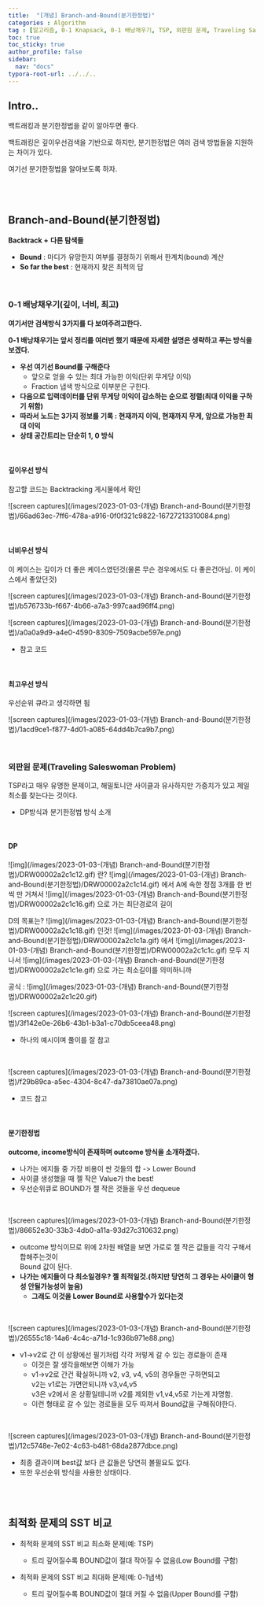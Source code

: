 ```yaml
---
title:  "[개념] Branch-and-Bound(분기한정법)"
categories : Algorithm
tag : [알고리즘, 0-1 Knapsack, 0-1 배낭채우기, TSP, 외판원 문제, Traveling Saleswoman Problem]
toc: true
toc_sticky: true
author_profile: false
sidebar:
  nav: "docs"
typora-root-url: ../../..
---
```




## Intro..

백트래킹과 분기한정법을 같이 알아두면 좋다.

백트래킹은 깊이우선검색을 기반으로 하지만, 분기한정법은 여러 검색 방법들을 지원하는 차이가 있다.

여기선 분기한정법을 알아보도록 하자.

<br><br>

## Branch-and-Bound(분기한정법)

**Backtrack +** **다른 탐색들**

* **Bound** : 마디가 유망한지 여부를 결정하기 위해서 한계치(bound) 계산
* **So far the best** : 현재까지 찾은 최적의 답

<br>

### 0-1 배낭채우기(깊이, 너비, 최고)

**여기서만 검색방식 3가지를 다 보여주려고한다.**

**0-1 배낭채우기는 앞서 정리를 여러번 했기 때문에 자세한 설명은 생략하고 푸는 방식을 보겠다.**

* **우선 여기선 Bound를 구해준다**
  * 앞으로 얻을 수 있는 최대 가능한 이익(단위 무게당 이익)
  * Fraction 냅색 방식으로 이부분은 구한다.
* **다음으로 입력데이터를 단위 무게당 이익이 감소하는 순으로 정렬(최대 이익을 구하기 위함)**
* **따라서 노드는 3가지 정보를 기록 : 현재까지 이익, 현재까지 무게, 앞으로 가능한 최대 이익**
* **상태 공간트리는 단순히 1, 0 방식**

<br>

#### 깊이우선 방식

참고할 코드는 Backtracking 게시물에서 확인

![screen captures](/images/2023-01-03-(개념) Branch-and-Bound(분기한정법)/66ad63ec-7ff6-478a-a916-0f0f321c9822-16727213310084.png)

<br>

#### 너비우선 방식

이 케이스는 깊이가 더 좋은 케이스였던것(물론 무슨 경우에서도 다 좋은건아님. 이 케이스에서 좋았던것)

![screen captures](/images/2023-01-03-(개념) Branch-and-Bound(분기한정법)/b576733b-f667-4b66-a7a3-997caad96ff4.png)

![screen captures](/images/2023-01-03-(개념) Branch-and-Bound(분기한정법)/a0a0a9d9-a4e0-4590-8309-7509acbe597e.png)

* 참고 코드

<br>

#### 최고우선 방식

우선순위 큐라고 생각하면 됨

![screen captures](/images/2023-01-03-(개념) Branch-and-Bound(분기한정법)/1acd9ce1-f877-4d01-a085-64dd4b7ca9b7.png)

<br>

### 외판원 문제(Traveling Saleswoman Problem)

TSP라고 매우 유명한 문제이고, 해밀토니안 사이클과 유사하지만 가중치가 있고 제일 최소를 찾는다는 것이다.

* DP방식과 분기한정법 방식 소개

<br>

#### DP

  ![img](/images/2023-01-03-(개념) Branch-and-Bound(분기한정법)/DRW00002a2c1c12.gif)  란?   ![img](/images/2023-01-03-(개념) Branch-and-Bound(분기한정법)/DRW00002a2c1c14.gif)  에서 A에 속한 정점 3개를 한 번씩 만 거쳐서   ![img](/images/2023-01-03-(개념) Branch-and-Bound(분기한정법)/DRW00002a2c1c16.gif)  으로 가는 최단경로의 길이

D의 목표는?   ![img](/images/2023-01-03-(개념) Branch-and-Bound(분기한정법)/DRW00002a2c1c18.gif)   인것!   ![img](/images/2023-01-03-(개념) Branch-and-Bound(분기한정법)/DRW00002a2c1c1a.gif)  에서   ![img](/images/2023-01-03-(개념) Branch-and-Bound(분기한정법)/DRW00002a2c1c1c.gif)  모두 지나서   ![img](/images/2023-01-03-(개념) Branch-and-Bound(분기한정법)/DRW00002a2c1c1e.gif)  으로 가는 최소길이를 의미하니까

공식 :   ![img](/images/2023-01-03-(개념) Branch-and-Bound(분기한정법)/DRW00002a2c1c20.gif)  

![screen captures](/images/2023-01-03-(개념) Branch-and-Bound(분기한정법)/3f142e0e-26b6-43b1-b3a1-c70db5ceea48.png)

* 하나의 예시이며 풀이를 잘 참고

<br>

![screen captures](/images/2023-01-03-(개념) Branch-and-Bound(분기한정법)/f29b89ca-a5ec-4304-8c47-da73810ae07a.png)

* 코드 참고

<br>

#### 분기한정법

**outcome, income방식이 존재하며 outcome 방식을 소개하겠다.**

* 나가는 에지들 중 가장 비용이 싼 것들의 합 -> Lower Bound
* 사이클 생성했을 때 젤 작은 Value가 the best!
* 우선순위큐로 BOUND가 젤 작은 것들을 우선 dequeue

<br>

![screen captures](/images/2023-01-03-(개념) Branch-and-Bound(분기한정법)/86652e30-33b3-4db0-a11a-93d27c310632.png)

* outcome 방식이므로 위에 2차원 배열을 보면 가로로 젤 작은 값들을 각각 구해서 합해주는것이  
  Bound 값이 된다.
* **나가는 에지들이 다 최소일경우? 젤 최적일것.(하지만 당연히 그 경우는 사이클이 형성 안될가능성이 높음)**
  * **그래도 이것을 Lower Bound로 사용할수가 있다는것**

<br>

![screen captures](/images/2023-01-03-(개념) Branch-and-Bound(분기한정법)/26555c18-14a6-4c4c-a71d-1c936b971e88.png)

* v1->v2로 간 이 상황에선 필기처럼 각각 저렇게 갈 수 있는 경로들이 존재
  * 이것은 잘 생각을해보면 이해가 가능
  * v1->v2로 간건 확실하니까 v2, v3, v4, v5의 경우들만 구하면되고  
    v2는 v1로는 가면안되니까 v3,v4,v5  
    v3은 v2에서 온 상황일테니까 v2를 제외한 v1,v4,v5로 가는게 자명함.
  * 이런 형태로 갈 수 있는 경로들을 모두 따져서 Bound값을 구해줘야한다.

<br>

![screen captures](/images/2023-01-03-(개념) Branch-and-Bound(분기한정법)/12c5748e-7e02-4c63-b481-68da2877dbce.png)

* 최종 결과이며 best값 보다 큰 값들은 당연히 볼필요도 없다.
* 또한 우선순위 방식을 사용한 상태이다.

<br><br>

## 최적화 문제의 SST 비교

* 최적화 문제의 SST 비교 최소화 문제(예: TSP)
  * 트리 깊어질수록 BOUND값이 절대 작아질 수 없음(Low Bound를 구함)

* 최적화 문제의 SST 비교 최대화 문제(예: 0-1냅색)
  * 트리 깊어질수록 BOUND값이 절대 커질 수 없음(Upper Bound를 구함)




